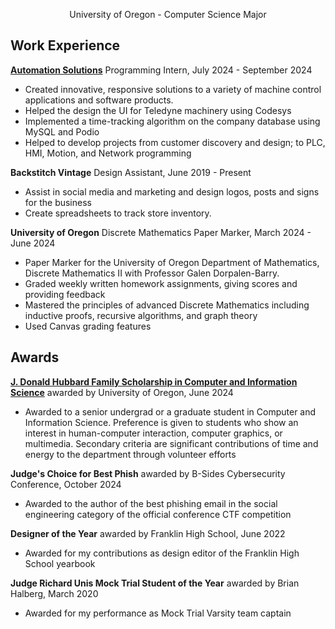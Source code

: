 <p align="center">
University of Oregon - Computer Science Major
</p>

## Work Experience
[**Automation Solutions**](https://www.asmym.com/)
Programming Intern, 
July 2024 - September 2024
- Created innovative, responsive solutions to a variety of machine control applications and software products. 
- Helped the design the UI for Teledyne machinery using Codesys
- Implemented a time-tracking algorithm on the company database using MySQL and Podio
- Helped to develop projects from customer discovery and design; to PLC, HMI, Motion, and Network programming

**Backstitch Vintage** 
Design Assistant, 
June 2019 - Present
- Assist in social media and marketing and design logos, posts and signs for the business
- Create spreadsheets to track store inventory.

**University of Oregon** 
Discrete Mathematics Paper Marker,
March 2024 - June 2024
- Paper Marker for the University of Oregon Department of Mathematics, Discrete Mathematics II with Professor Galen Dorpalen-Barry. 
- Graded weekly written homework assignments, giving scores and providing feedback
- Mastered the principles of advanced Discrete Mathematics including inductive proofs, recursive algorithms, and graph theory
- Used Canvas grading features

## Awards
[**J. Donald Hubbard Family Scholarship in Computer and Information Science**](https://scds.uoregon.edu/cs/undergraduate-programs/scholarships)
awarded by University of Oregon, 
June 2024
- Awarded to a senior undergrad or a graduate student in Computer and Information Science. Preference is given to students who show an interest in human-computer interaction, computer graphics, or multimedia. Secondary criteria are significant contributions of time and energy to the department through volunteer efforts

**Judge's Choice for Best Phish**
awarded by B-Sides Cybersecurity Conference,
October 2024
- Awarded to the author of the best phishing email in the social engineering category of the official conference CTF competition

**Designer of the Year** 
awarded by Franklin High School, June 2022
- Awarded for my contributions as design editor of the Franklin High School yearbook

**Judge Richard Unis Mock Trial Student of the Year**
awarded by Brian Halberg, March 2020
- Awarded for my performance as Mock Trial Varsity team captain

